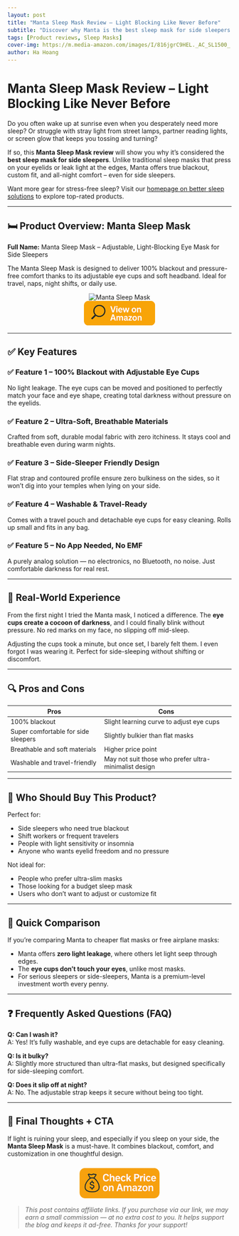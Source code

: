 ```yaml
---
layout: post
title: "Manta Sleep Mask Review – Light Blocking Like Never Before"
subtitle: "Discover why Manta is the best sleep mask for side sleepers – with full blackout and unmatched comfort."
tags: [Product reviews, Sleep Masks]
cover-img: https://m.media-amazon.com/images/I/816jgrC9HEL._AC_SL1500_.jpg
author: Ha Hoang
---
```


# Manta Sleep Mask Review – Light Blocking Like Never Before

Do you often wake up at sunrise even when you desperately need more sleep? Or struggle with stray light from street lamps, partner reading lights, or screen glow that keeps you tossing and turning?

If so, this **Manta Sleep Mask review** will show you why it’s considered the **best sleep mask for side sleepers**. Unlike traditional sleep masks that press on your eyelids or leak light at the edges, Manta offers true blackout, custom fit, and all-night comfort – even for side sleepers.

Want more gear for stress-free sleep? Visit our [homepage on better sleep solutions](https://havan.yoga) to explore top-rated products.

---

## 🛏️ Product Overview: Manta Sleep Mask

**Full Name:** Manta Sleep Mask – Adjustable, Light-Blocking Eye Mask for Side Sleepers

The Manta Sleep Mask is designed to deliver 100% blackout and pressure-free comfort thanks to its adjustable eye cups and soft headband. Ideal for travel, naps, night shifts, or daily use.

<div style="text-align:center;">
  <img src="https://m.media-amazon.com/images/I/816jgrC9HEL._AC_SL1500_.jpg" alt="Manta Sleep Mask" style="width:400px; height:auto;"/>
</div>

<div style="text-align:center;">
  <a href="https://amzn.to/4mvSYSj" target="_blank" rel="nofollow sponsored noopener">
    <img src="/assets/img/view.png" alt="View on Amazon" style="width:160px; height:auto;"/>
  </a>
</div>

---

## ✅ Key Features

### ✅ Feature 1 – 100% Blackout with Adjustable Eye Cups  
No light leakage. The eye cups can be moved and positioned to perfectly match your face and eye shape, creating total darkness without pressure on the eyelids.

### ✅ Feature 2 – Ultra-Soft, Breathable Materials  
Crafted from soft, durable modal fabric with zero itchiness. It stays cool and breathable even during warm nights.

### ✅ Feature 3 – Side-Sleeper Friendly Design  
Flat strap and contoured profile ensure zero bulkiness on the sides, so it won’t dig into your temples when lying on your side.

### ✅ Feature 4 – Washable & Travel-Ready  
Comes with a travel pouch and detachable eye cups for easy cleaning. Rolls up small and fits in any bag.

### ✅ Feature 5 – No App Needed, No EMF  
A purely analog solution — no electronics, no Bluetooth, no noise. Just comfortable darkness for real rest.

---

## 💬 Real-World Experience

From the first night I tried the Manta mask, I noticed a difference. The **eye cups create a cocoon of darkness**, and I could finally blink without pressure. No red marks on my face, no slipping off mid-sleep.

Adjusting the cups took a minute, but once set, I barely felt them. I even forgot I was wearing it. Perfect for side-sleeping without shifting or discomfort.

---

## 🔍 Pros and Cons

| Pros | Cons |
|------|------|
| 100% blackout | Slight learning curve to adjust eye cups |
| Super comfortable for side sleepers | Slightly bulkier than flat masks |
| Breathable and soft materials | Higher price point |
| Washable and travel-friendly | May not suit those who prefer ultra-minimalist design |

---

## 👥 Who Should Buy This Product?

Perfect for:

- Side sleepers who need true blackout  
- Shift workers or frequent travelers  
- People with light sensitivity or insomnia  
- Anyone who wants eyelid freedom and no pressure

Not ideal for:

- People who prefer ultra-slim masks  
- Those looking for a budget sleep mask  
- Users who don’t want to adjust or customize fit

---

## 🔄 Quick Comparison

If you’re comparing Manta to cheaper flat masks or free airplane masks:
- Manta offers **zero light leakage**, where others let light seep through edges.
- The **eye cups don’t touch your eyes**, unlike most masks.
- For serious sleepers or side-sleepers, Manta is a premium-level investment worth every penny.

---

## ❓ Frequently Asked Questions (FAQ)

**Q: Can I wash it?**  
A: Yes! It’s fully washable, and eye cups are detachable for easy cleaning.

**Q: Is it bulky?**  
A: Slightly more structured than ultra-flat masks, but designed specifically for side-sleeping comfort.

**Q: Does it slip off at night?**  
A: No. The adjustable strap keeps it secure without being too tight.

---

## 🎯 Final Thoughts + CTA

If light is ruining your sleep, and especially if you sleep on your side, the **Manta Sleep Mask** is a must-have. It combines blackout, comfort, and customization in one thoughtful design.

<div style="text-align:center;">
  <a href="https://amzn.to/4mvSYSj" target="_blank" rel="nofollow sponsored noopener">
    <img src="/assets/img/checkprice.png" alt="Check Price on Amazon" style="width:180px; height:auto; margin-top:10px;"/>
  </a>
</div>

> *This post contains affiliate links. If you purchase via our link, we may earn a small commission — at no extra cost to you. It helps support the blog and keeps it ad-free. Thanks for your support!*
